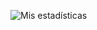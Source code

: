 ![Mis estadísticas](https://github-readme-stats.vercel.app/api?username=dkden7e&theme=dark&show_icons=true)

